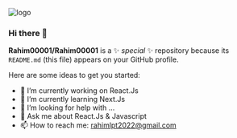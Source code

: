 ![logo](https://github.com/Rahim00001/Rahim00001/blob/main/git%20banner.png)

### Hi there 👋

**Rahim00001/Rahim00001** is a ✨ _special_ ✨ repository because its `README.md` (this file) appears on your GitHub profile.

Here are some ideas to get you started:

- 🔭 I’m currently working on React.Js
- 🌱 I’m currently learning Next.Js
- 🤔 I’m looking for help with ...
- 💬 Ask me about React.Js & Javascript
- 📫 How to reach me: rahimlpt2022@gmail.com
